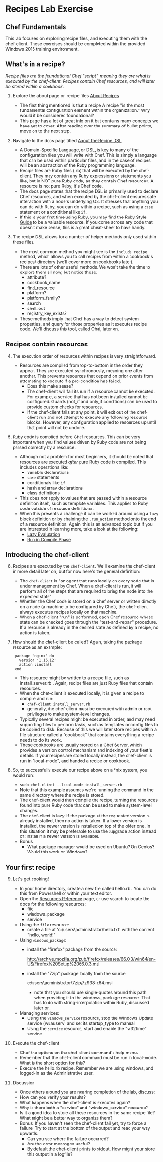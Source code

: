 # Recipes Lab Exercise
## Chef Fundamentals

This lab focuses on exploring recipe files, and executing them with the chef-client. These exercises should be completed within the provided Windows 2016 training environment.

## What's in a recipe?

_Recipe files are the foundational Chef "script", meaning they are what is executed by the chef-client. Recipes contain Chef resources, and will later be stored within a cookbook._

1. Explore the about page on recipe files [About Recipes](https://docs.chef.io/recipes.html)
   * The first thing mentioned is that a recipe A recipe "is the most fundamental configuration element within the organization." Why would it be considered foundational?
   * This page has a lot of great info on it but contains many concepts we have yet to cover. After reading over the summary of bullet points, move on to the next step.

2. Navigate to the docs page titled [About the Recipe DSL](https://docs.chef.io/dsl_recipe.html)
   * A Domain-Specific Language, or DSL, is key to many of the configuration files you will write with Chef. This is simply a language that can be used within particular files, and in the case of recipes will be an abstraction of the Ruby programming language.
   * Recipe files are Ruby files (.rb) that will be executed by the chef-client. They may contain any Ruby expressions or statements you like, but is NOT pure Ruby code, as they contain Chef resources. A resource is not pure Ruby, it's Chef code.
   * The docs page states that the recipe DSL is primarily used to declare Chef resources, and when executed by the chef-client ensures safe interaction with a node's underlying OS. It stresses that anything you can do with Ruby, you can do within a recipe, such as using a `case` statement or a conditional like `if`.
   * If this is your first time using Ruby, you may find the [Ruby Style Guide](https://docs.chef.io/ruby.html) to be a valuable resource. If you come across any code that doesn't make sense, this is a great cheat-sheet to have handy.

3. The recipe DSL allows for a number of helper methods only used within these files.
   * The most common method you might see is the `include_recipe` method, which allows you to call recipes from within a cookbook's recipes/ directory (we'll cover more on cookbooks later).
   * There are lots of other useful methods. We won't take the time to explore them all now, but notice these:
     * attribute?
     * cookbook_name
     * find_resource
     * platform?
     * platform_family?
     * search
     * shell_out
     * registry_key_exists?
   * These methods imply that Chef has a way to detect system properties, and query for those properties as it executes recipe code. We'll discuss this tool, called Ohai, later on.

## Recipes contain resources

4. The execution order of resources within recipes is very straightforward.
   * Resources are compiled from top-to-bottom in the order they appear. They are executed synchronously, meaning one after another. This prevents resources that depend on prior events from attempting to execute if a pre-condition has failed.
     * Does this make sense?
     * The chef-client will fail its run if a resource cannot be executed. For example, a service that has not been installed cannot be configured. Guards (not_if and only_if conditions) can be used to provide custom checks for resources.
     * If the chef-client fails at any point, it will exit out of the chef-client run and not attempt to execute any following resource blocks.  However, any configuration applied to resources up until that point will not be undone.

5. Ruby code is compiled before Chef resources. This can be very important when you find values driven by Ruby code are not being parsed correctly by a resource.

   * Although not a problem for most beginners, it should be noted that resources are executed _after_ pure Ruby code is compiled. This includes operations like:
     * variable declarations
     * `case` statements
     * conditionals like `if`
     * hash and array declarations
     * class definitions
   * This does _not_ apply to values that are passed within a resource definition itself, such as template variables. This applies to Ruby code outside of resource definitions.
   * When this presents a challenge it can be worked around using a `lazy` block definition or by chaining the `.run_action` method onto the end of a resource definition. Again, this is an advanced topic but if you are interested in learning more, take a look at the following:
     * [Lazy Evalutation](https://docs.chef.io/resource_reference.html#lazy-evaluation)
     * [Run in Compile Phase](https://docs.chef.io/resource_reference.html#run-in-compile-phase)

## Introducing the chef-client

6. Recipes are executed by the `chef-client`. We'll examine the chef-client in more detail later on, but for now here's the general definition:
   * The `chef-client` is "an agent that runs locally on every node that is under management by Chef. When a chef-client is run, it will perform all of the steps that are required to bring the node into the expected state"
   * Whether the Chef code is stored on a Chef server or written directly on a node (a machine to be configured by Chef), the chef-client always executes recipes locally on that machine.
   * When a chef-client "run" is performed, each Chef resource whose state can be checked goes through the "test-and-repair" procedure. If a resource is already in the desired state as defined by a recipe, no action is taken.

7. How should the chef-client be called? Again, taking the package resource as an example:
   ```
    package 'nginx' do
      version '1.15.12'
      action :install
    end
   ```
   * This resource might be written to a recipe file, such as install_server.rb . Again, recipe files are just Ruby files that contain resources.
   * When the chef-client is executed locally, it is given a recipe to compile and run:
     * `chef-client install_server.rb`
     * generally, the chef-client must be executed with admin or root privileges to make system-level changes.
   * Typically several recipes might be executed in order, and may need supporting files to perform tasks, such as templates or config files to be copied to disk. Because of this we will later store recipes within a file structure called a "cookbook" that contains everything a recipe needs to do its work.
   * These cookbooks are usually stored on a Chef Server, which provides a version control mechanism and indexing of your fleet's details. If your recipes are stored locally instead, the chef-client is run in "local-mode", and handed a recipe or cookbook. 

8. So, to successfully execute our recipe above on a *nix system, you would run:
    * `sudo chef-client --local-mode install_server.rb`
    * Note that this example assumes we're running the command in the same directory where the recipe is stored.
    * The chef-client would then compile the recipe, turning the resources found into pure Ruby code that can be used to make system-level changes.
    * The chef-client is lazy. If the package at the requested version is already installed, then no action is taken. If a lower version is installed, the newer version is installed on top of the older one. In this situation it may be preferable to use the :upgrade action instead of :install if a newer version is available.
    * Bonus:
      * What package manager would be used on Ubuntu? On Centos? Would this work on Windows?

## Your first recipe

9. Let's get cooking! 
   * In your home directory, create a new file called hello.rb . You can do this from Powershell or within your text editor.
   * Open the [Resources Reference](https://docs.chef.io/resource_reference.html) page, or use search to locate the docs for the following resources:
     * file
     * windows_package
     * service
   * Using the `file` resource:
     * create a file at 'c:\users\administrator\hello.txt' with the content "hello, world!"
   * Using `windows_package`:
     * install the "firefox" package from the source:
     
       http://archive.mozilla.org/pub/firefox/releases/66.0.3/win64/en-US/Firefox%20Setup%2066.0.3.msi
     * install the "7zip" package locally from the source 

       c:\users\administrator\7zip\7z938-x64.msi
       * note that you should use single-quotes around this path when providing it to the windows_package resource. That has to do with string-interpolation within Ruby, discussed later on.
   * Managing services:
     * Using the `windows_service` resource, stop the Windows Update service (wuauserv) and set its startup_type to manual
     * Using the `service` resource, start and enable the "w32time" service

10. Execute the chef-client
    * Chef the options on the chef-client command's help menu.
    * Remember that the chef-client command must be run in local-mode. What is the short option for this?
    * Execute the hello.rb recipe. Remember we are using windows, and logged-in as the Administrative user.

11. Discussion
    * Once others around you are nearing completion of the lab, discuss:
    * How can you verify your results?
    * What happens when the chef-client is executed again?
    * Why is there both a "service" and "windows_service" resource?
    * Is it a good idea to store all these resources in the same recipe file? What might be a better way to organize them?
    * Bonus: If you haven't seen the chef-client fail yet, try to force a failure. Try to start at the bottom of the output and read your way upwards. 
      * Can you see where the failure occurred? 
      * Are the error messages useful? 
      * By default the chef-client prints to stdout. How might your store this output in a logfile?
